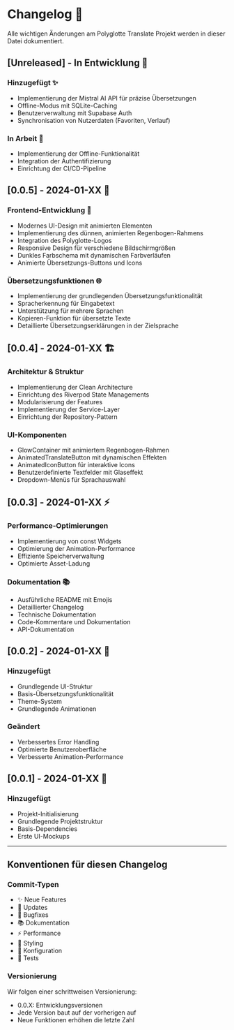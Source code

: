 # Changelog 📝

Alle wichtigen Änderungen am Polyglotte Translate Projekt werden in dieser Datei dokumentiert.

## [Unreleased] - In Entwicklung 🚧

### Hinzugefügt ✨
- Implementierung der Mistral AI API für präzise Übersetzungen
- Offline-Modus mit SQLite-Caching
- Benutzerverwaltung mit Supabase Auth
- Synchronisation von Nutzerdaten (Favoriten, Verlauf)

### In Arbeit 🔄
- Implementierung der Offline-Funktionalität
- Integration der Authentifizierung
- Einrichtung der CI/CD-Pipeline

## [0.0.5] - 2024-01-XX 🎉

### Frontend-Entwicklung 🎨
- Modernes UI-Design mit animierten Elementen
- Implementierung des dünnen, animierten Regenbogen-Rahmens
- Integration des Polyglotte-Logos
- Responsive Design für verschiedene Bildschirmgrößen
- Dunkles Farbschema mit dynamischen Farbverläufen
- Animierte Übersetzungs-Buttons und Icons

### Übersetzungsfunktionen 🌐
- Implementierung der grundlegenden Übersetzungsfunktionalität
- Spracherkennung für Eingabetext
- Unterstützung für mehrere Sprachen
- Kopieren-Funktion für übersetzte Texte
- Detaillierte Übersetzungserklärungen in der Zielsprache

## [0.0.4] - 2024-01-XX 🏗️

### Architektur & Struktur
- Implementierung der Clean Architecture
- Einrichtung des Riverpod State Managements
- Modularisierung der Features
- Implementierung der Service-Layer
- Einrichtung der Repository-Pattern

### UI-Komponenten
- GlowContainer mit animiertem Regenbogen-Rahmen
- AnimatedTranslateButton mit dynamischen Effekten
- AnimatedIconButton für interaktive Icons
- Benutzerdefinierte Textfelder mit Glaseffekt
- Dropdown-Menüs für Sprachauswahl

## [0.0.3] - 2024-01-XX ⚡

### Performance-Optimierungen
- Implementierung von const Widgets
- Optimierung der Animation-Performance
- Effiziente Speicherverwaltung
- Optimierte Asset-Ladung

### Dokumentation 📚
- Ausführliche README mit Emojis
- Detaillierter Changelog
- Technische Dokumentation
- Code-Kommentare und Dokumentation
- API-Dokumentation

## [0.0.2] - 2024-01-XX 🔄

### Hinzugefügt
- Grundlegende UI-Struktur
- Basis-Übersetzungsfunktionalität
- Theme-System
- Grundlegende Animationen

### Geändert
- Verbessertes Error Handling
- Optimierte Benutzeroberfläche
- Verbesserte Animation-Performance

## [0.0.1] - 2024-01-XX 🌱

### Hinzugefügt
- Projekt-Initialisierung
- Grundlegende Projektstruktur
- Basis-Dependencies
- Erste UI-Mockups

---

## Konventionen für diesen Changelog

### Commit-Typen
- ✨ Neue Features
- 🔄 Updates
- 🐛 Bugfixes
- 📚 Dokumentation
- ⚡ Performance
- 🎨 Styling
- 🔧 Konfiguration
- 🧪 Tests

### Versionierung
Wir folgen einer schrittweisen Versionierung:
- 0.0.X: Entwicklungsversionen
- Jede Version baut auf der vorherigen auf
- Neue Funktionen erhöhen die letzte Zahl
